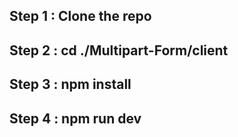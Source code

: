 ## Step 1 : Clone the repo

## Step 2 : cd ./Multipart-Form/client

## Step 3 : npm install

## Step 4 : npm run dev
